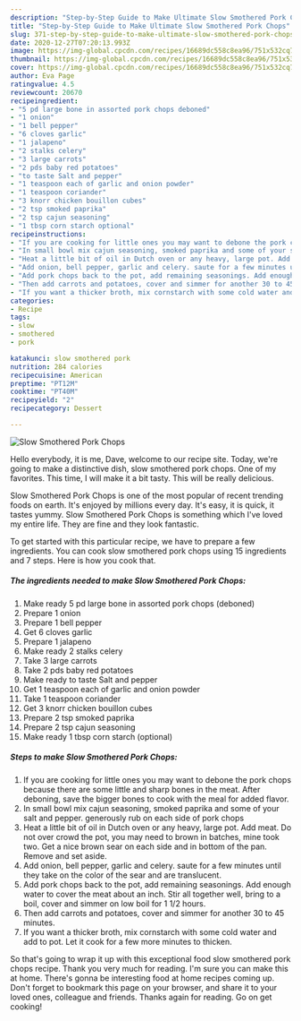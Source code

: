 ```yaml
---
description: "Step-by-Step Guide to Make Ultimate Slow Smothered Pork Chops"
title: "Step-by-Step Guide to Make Ultimate Slow Smothered Pork Chops"
slug: 371-step-by-step-guide-to-make-ultimate-slow-smothered-pork-chops
date: 2020-12-27T07:20:13.993Z
image: https://img-global.cpcdn.com/recipes/16689dc558c8ea96/751x532cq70/slow-smothered-pork-chops-recipe-main-photo.jpg
thumbnail: https://img-global.cpcdn.com/recipes/16689dc558c8ea96/751x532cq70/slow-smothered-pork-chops-recipe-main-photo.jpg
cover: https://img-global.cpcdn.com/recipes/16689dc558c8ea96/751x532cq70/slow-smothered-pork-chops-recipe-main-photo.jpg
author: Eva Page
ratingvalue: 4.5
reviewcount: 20670
recipeingredient:
- "5 pd large bone in assorted pork chops deboned"
- "1 onion"
- "1 bell pepper"
- "6 cloves garlic"
- "1 jalapeno"
- "2 stalks celery"
- "3 large carrots"
- "2 pds baby red potatoes"
- "to taste Salt and pepper"
- "1 teaspoon each of garlic and onion powder"
- "1 teaspoon coriander"
- "3 knorr chicken bouillon cubes"
- "2 tsp smoked paprika"
- "2 tsp cajun seasoning"
- "1 tbsp corn starch optional"
recipeinstructions:
- "If you are cooking for little ones you may want to debone the pork chops because there are some little and sharp bones in the meat. After deboning, save the bigger bones to cook with the meal for added flavor."
- "In small bowl mix cajun seasoning, smoked paprika and some of your salt and pepper. generously rub on each side of pork chops"
- "Heat a little bit of oil in Dutch oven or any heavy, large pot. Add meat. Do not over crowd the pot, you may need to brown in batches, mine took two. Get a nice brown sear on each side and in bottom of the pan. Remove and set aside."
- "Add onion, bell pepper, garlic and celery. saute for a few minutes until they take on the color of the sear and are translucent."
- "Add pork chops back to the pot, add remaining seasonings. Add enough water to cover the meat about an inch. Stir all together well, bring to a boil, cover and simmer on low boil for 1 1/2 hours."
- "Then add carrots and potatoes, cover and simmer for another 30 to 45 minutes."
- "If you want a thicker broth, mix cornstarch with some cold water and add to pot. Let it cook for a few more minutes to thicken."
categories:
- Recipe
tags:
- slow
- smothered
- pork

katakunci: slow smothered pork 
nutrition: 284 calories
recipecuisine: American
preptime: "PT12M"
cooktime: "PT40M"
recipeyield: "2"
recipecategory: Dessert

---
```



![Slow Smothered Pork Chops](https://img-global.cpcdn.com/recipes/16689dc558c8ea96/751x532cq70/slow-smothered-pork-chops-recipe-main-photo.jpg)

Hello everybody, it is me, Dave, welcome to our recipe site. Today, we're going to make a distinctive dish, slow smothered pork chops. One of my favorites. This time, I will make it a bit tasty. This will be really delicious.



Slow Smothered Pork Chops is one of the most popular of recent trending foods on earth. It's enjoyed by millions every day. It's easy, it is quick, it tastes yummy. Slow Smothered Pork Chops is something which I've loved my entire life. They are fine and they look fantastic.


To get started with this particular recipe, we have to prepare a few ingredients. You can cook slow smothered pork chops using 15 ingredients and 7 steps. Here is how you cook that.

<!--inarticleads1-->

##### The ingredients needed to make Slow Smothered Pork Chops:

1. Make ready 5 pd large bone in assorted pork chops (deboned)
1. Prepare 1 onion
1. Prepare 1 bell pepper
1. Get 6 cloves garlic
1. Prepare 1 jalapeno
1. Make ready 2 stalks celery
1. Take 3 large carrots
1. Take 2 pds baby red potatoes
1. Make ready to taste Salt and pepper
1. Get 1 teaspoon each of garlic and onion powder
1. Take 1 teaspoon coriander
1. Get 3 knorr chicken bouillon cubes
1. Prepare 2 tsp smoked paprika
1. Prepare 2 tsp cajun seasoning
1. Make ready 1 tbsp corn starch (optional)




<!--inarticleads2-->

##### Steps to make Slow Smothered Pork Chops:

1. If you are cooking for little ones you may want to debone the pork chops because there are some little and sharp bones in the meat. After deboning, save the bigger bones to cook with the meal for added flavor.
1. In small bowl mix cajun seasoning, smoked paprika and some of your salt and pepper. generously rub on each side of pork chops
1. Heat a little bit of oil in Dutch oven or any heavy, large pot. Add meat. Do not over crowd the pot, you may need to brown in batches, mine took two. Get a nice brown sear on each side and in bottom of the pan. Remove and set aside.
1. Add onion, bell pepper, garlic and celery. saute for a few minutes until they take on the color of the sear and are translucent.
1. Add pork chops back to the pot, add remaining seasonings. Add enough water to cover the meat about an inch. Stir all together well, bring to a boil, cover and simmer on low boil for 1 1/2 hours.
1. Then add carrots and potatoes, cover and simmer for another 30 to 45 minutes.
1. If you want a thicker broth, mix cornstarch with some cold water and add to pot. Let it cook for a few more minutes to thicken.




So that's going to wrap it up with this exceptional food slow smothered pork chops recipe. Thank you very much for reading. I'm sure you can make this at home. There's gonna be interesting food at home recipes coming up. Don't forget to bookmark this page on your browser, and share it to your loved ones, colleague and friends. Thanks again for reading. Go on get cooking!
